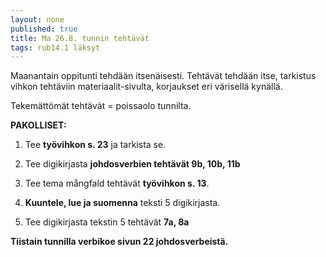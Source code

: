 ```yaml
---
layout: none
published: true
title: Ma 26.8. tunnin tehtävät
tags: rub14.1 läksyt
---
```

Maanantain oppitunti tehdään itsenäisesti. Tehtävät tehdään itse, tarkistus vihkon tehtäviin materiaalit-sivulta, korjaukset eri värisellä kynällä. 

Tekemättömät tehtävät = poissaolo tunnilta.

**PAKOLLISET:**

1. Tee **työvihkon s. 23** ja tarkista se.

2. Tee digikirjasta **johdosverbien tehtävät 9b, 10b, 11b**

3. Tee tema mångfald tehtävät **työvihkon s. 13**. 

4. **Kuuntele, lue ja suomenna** teksti 5 digikirjasta. 

5. Tee digikirjasta tekstin 5 tehtävät **7a, 8a**

**Tiistain tunnilla verbikoe sivun 22 johdosverbeistä.**

